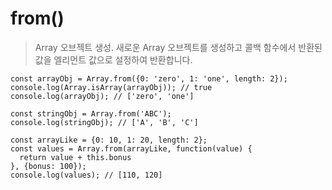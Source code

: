 # from()
> Array 오브젝트 생성. 새로운 Array 오브젝트를 생성하고 콜백 함수에서 반환된 값을 엘리먼트 값으로 설정하여 반환합니다.
```
const arrayObj = Array.from({0: 'zero', 1: 'one', length: 2});
console.log(Array.isArray(arrayObj)); // true
console.log(arrayObj); // ['zero', 'one']

const stringObj = Array.from('ABC');
console.log(stringObj); // ['A', 'B', 'C']
```
```
const arrayLike = {0: 10, 1: 20, length: 2};
const values = Array.from(arrayLike, function(value) {
  return value + this.bonus
}, {bonus: 100});
console.log(values); // [110, 120]
```